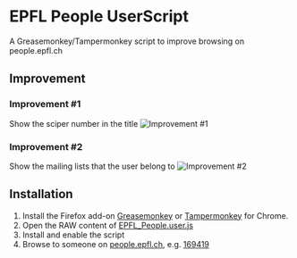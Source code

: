 # EPFL People UserScript
A Greasemonkey/Tampermonkey script to improve browsing on people.epfl.ch


Improvement
-----------

### Improvement #1
Show the sciper number in the title
![Improvement #1](https://raw.githubusercontent.com/epfl-dojo/EPFL_People_UserScript/master/img/improvement-1.png)

### Improvement #2
Show the mailing lists that the user belong to
![Improvement #2](https://raw.githubusercontent.com/epfl-dojo/EPFL_People_UserScript/master/img/improvement-2.png)



Installation
------------

1. Install the Firefox add-on [Greasemonkey](https://addons.mozilla.org/en-US/firefox/addon/greasemonkey/) or [Tampermonkey](http://tampermonkey.net/) for Chrome.
1. Open the RAW content of [EPFL_People.user.js](https://raw.githubusercontent.com/epfl-dojo/EPFL_People_UserScript/master/EPFL_People.user.js)
1. Install and enable the script
1. Browse to someone on [people.epfl.ch](http://people.epfl.ch), e.g. [169419](http://go.epfl.ch/nbo)
